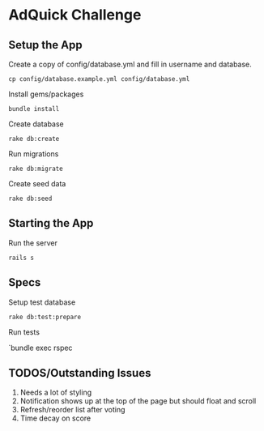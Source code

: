 # AdQuick Challenge

## Setup the App

Create a copy of config/database.yml and fill in username and database.

  `cp config/database.example.yml config/database.yml`

Install gems/packages

  `bundle install`

Create database

  `rake db:create`

Run migrations

  `rake db:migrate`

Create seed data

 `rake db:seed`

## Starting the App

Run the server

  `rails s`


## Specs

Setup test database

  `rake db:test:prepare`

Run tests

  `bundle exec rspec


## TODOS/Outstanding Issues

1. Needs a lot of styling
2. Notification shows up at the top of the page but should float and scroll
3. Refresh/reorder list after voting
4. Time decay on score
